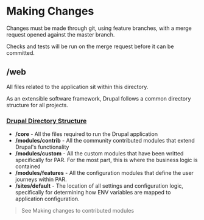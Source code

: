 # Making Changes

Changes must be made through git, using feature branches, with a merge request opened against the master branch.

Checks and tests will be run on the merge request before it can be committed.

## /web

All files related to the application sit within this directory.

As an extensible software framework, Drupal follows a common directory structure for all projects.

### [Drupal Directory Structure](https://www.drupal.org/docs/understanding-drupal/directory-structure)

* **/core** - All the files required to run the Drupal application
* **/modules/contrib** - All the community contributed modules that extend Drupal's functionality
* **/modules/custom** - All the custom modules that have been writted specifically for PAR. For the most part, this is where the business logic is contained
* **/modules/features** - All the configuration modules that define the user journeys within PAR.
* **/sites/default** - The location of all settings and configuration logic, specifically for determining how ENV variables are mapped to application configuration.

> See Making changes to contributed modules